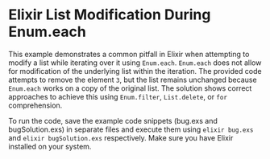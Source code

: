 # Elixir List Modification During Enum.each
This example demonstrates a common pitfall in Elixir when attempting to modify a list while iterating over it using `Enum.each`.  `Enum.each` does not allow for modification of the underlying list within the iteration. The provided code attempts to remove the element `3`, but the list remains unchanged because `Enum.each` works on a copy of the original list. The solution shows correct approaches to achieve this using `Enum.filter`, `List.delete`, or `for` comprehension.

To run the code, save the example code snippets (bug.exs and bugSolution.exs) in separate files and execute them using `elixir bug.exs` and `elixir bugSolution.exs` respectively.  Make sure you have Elixir installed on your system.